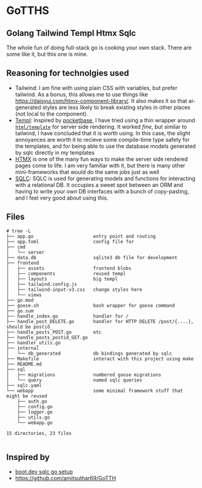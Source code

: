 # GoTTHS
## Golang Tailwind Templ Htmx Sqlc

The whole fun of doing full-stack go is cooking your own stack. There are some like it, but this one is mine. 

## Reasoning for technolgies used

- Tailwind: I am fine with using plain CSS with variables, but prefer tailwind. As a bonus, this allows me to use things like https://daisyui.com/htmx-component-library/. It also makes it so that ai-generated styles are less likely to break existing styles in other places (not local to the component).
- [Templ](https://templ.guide/): Inspired by [pocketbase](https://pocketbase.io/), I have tried using a thin wrapper around [`html/template`](https://pkg.go.dev/html/template) for server side rendering. It worked *fine*, but similar to tailwind, I have concluded that it is worth using. In this case, the slight annoyances are worth it to recieve some compile-time type safety for the templates, and for being able to use the database models generated by sqlc directly in my templates
- [HTMX](https://htmx.org/) is one of the many fun ways to make the server side rendered pages come to life. I am very familiar with it, but there is many other mini-frameworks that would do the same jobs just as well
- [SQLC](https://github.com/sqlc-dev/sqlc): SQLC is used for generating models and functions for interacting with a relational DB. It occupies a sweet spot between an ORM and having to write your own DB interfaces with a bunch of copy-pasting, and I feel very good about using this.

## Files

```
# tree -L
├── app.go                      entry point and routing
├── app.toml                    config file for 
├── cmd
│   └── server                  
├── data.db                     sqlite3 db file for development
├── frontend
│   ├── assets                  frontend blobs
│   ├── components              reused templ 
│   ├── layouts                 big templ 
│   ├── tailwind.config.js      
│   ├── tailwind-input-v3.css   change styles here
│   └── views
├── go.mod
├── goose.sh                    bash wrapper for goose command
├── go.sum
├── handle_index.go             handler for /
├── handle_post_DELETE.go       handler for HTTP DELETE /post/{....}, should be postid_
├── handle_posts_POST.go        etc
├── handle_posts_postid_GET.go
├── handler_utils.go
├── internal
│   └── db_generated            db bindings generated by sqlc
├── Makefile                    interact with this project using make
├── README.md
├── sql
│   ├── migrations              numbered goose migrations
│   └── query                   named sqlc queries
├── sqlc.yaml
└── webapp                      some minimal framework stuff that might be reused
    ├── auth.go
    ├── config.go
    ├── logger.go
    ├── utils.go
    └── webapp.go

15 directories, 23 files


```

## Inspired by 

- [boot.dev sqlc go setup](https://www.youtube.com/watch?v=dpXhDzgUSe4)
- https://github.com/amitsuthar69/GoTTH

